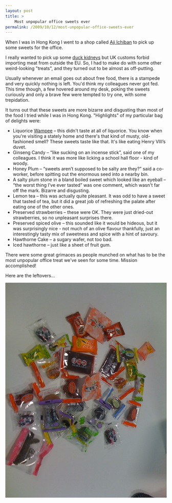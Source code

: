 ```yaml
---
layout: post
title: >
    Most unpopular office sweets ever
permalink: /2009/10/12/most-unpopular-office-sweets-ever
---
```

When I was in Hong Kong I went to a shop called <a href="http://www.ajiichiban.com.hk/eng/index.php" target="_blank">Aji Ichiban</a> to pick up some sweets for the office.

I really wanted to pick up some <a href="/2009/10/03/hong-kong-day-3-bone-crunchin-good">duck kidneys</a> but UK customs forbid importing meat from outside the EU. So, I had to make do with some other weird-looking "treats", and they turned out to be almost as off-putting.

Usually whenever an email goes out about free food, there is a stampede and very quickly nothing is left. You'd think my colleagues never got fed. This time though, a few hovered around my desk, poking the sweets curiously and only a brave few were tempted to try one, with some trepidation.

It turns out that these sweets are more bizarre and disgusting than most of the food I tried while I was in Hong Kong. "Highlights" of my particular bag of delights were:
<ul>
	<li>Liquorice <a href="http://en.wikipedia.org/wiki/Clausena_lansium" target="_blank">Wampee</a> – this didn't taste at all of liquorice. You know when you're visiting a stately home and there's that kind of musty, old-fashioned smell? These sweets taste like that. It's like eating Henry VIII’s duvet.</li>
	<li>Ginseng Candy – “like sucking on an incense stick”, said one of my colleagues. I think it was more like licking a school hall floor - kind of woody.</li>
	<li>Honey Plum – “sweets aren’t supposed to be salty are they?” said a co-worker, before spitting out the enormous seed into a nearby bin.</li>
	<li>A salty plum stone in a bland boiled sweet which looked like an eyeball – “the worst thing I’ve ever tasted” was one comment, which wasn't far off the mark. Bizarre and disgusting.</li>
	<li>Lemon tea – this was actually quite pleasant. It was odd to have a sweet that tasted of tea, but it did a great job of refreshing the palate after eating one of the other ones.</li>
	<li>Preserved strawberries – these were OK. They were just dried-out strawberries, so no unpleasant surprises there.</li>
	<li>Preserved spiced olive – this sounded like it would be hideous, but it was surprisingly nice - not much of an olive flavour thankfully, just an interestingly tasty mix of sweetness and spice with a hint of savoury.</li>
	<li>Hawthorne Cake – a sugary wafer, not too bad.</li>
	<li>Iced hawthorne – just like a sheet of fruit gum.</li>
</ul>
There were some great grimaces as people munched on what has to be the most unpopular office treat we've seen for some time. Mission accomplished!

Here are the leftovers...

![](/images/2009/IMG_0361.JPG)